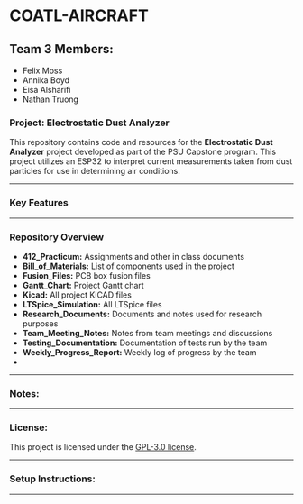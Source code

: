 # COATL-AIRCRAFT

## Team 3 Members:
- Felix Moss
- Annika Boyd
- Eisa Alsharifi
- Nathan Truong

### Project: Electrostatic Dust Analyzer

This repository contains code and resources for the **Electrostatic Dust Analyzer** project developed as part of the PSU Capstone program. This project utilizes an ESP32 to interpret current measurements taken from dust particles for use in determining air conditions. 

---

### Key Features

---

### Repository Overview

- **412_Practicum:** Assignments and other in class documents
- **Bill_of_Materials:** List of components used in the project
- **Fusion_Files:** PCB box fusion files
- **Gantt_Chart:** Project Gantt chart
- **Kicad:** All project KiCAD files
- **LTSpice_Simulation:** All LTSpice files
- **Research_Documents:** Documents and notes used for research purposes
- **Team_Meeting_Notes:** Notes from team meetings and discussions
- **Testing_Documentation:** Documentation of tests run by the team
- **Weekly_Progress_Report:** Weekly log of progress by the team
- 

---

### Notes:

---

### License:

This project is licensed under the [GPL-3.0 license](LICENSE).

---

### Setup Instructions:

---
